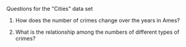 Questions for the "Cities" data set

1. How does the number of crimes change over the years in Ames?

2. What is the relationship among the numbers of different types of crimes?
